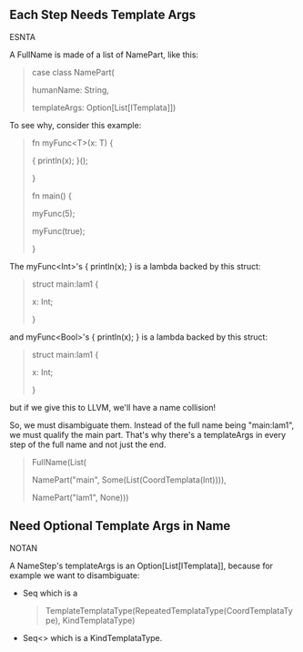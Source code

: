 ## Each Step Needs Template Args

ESNTA

A FullName is made of a list of NamePart, like this:

> case class NamePart(
>
> humanName: String,
>
> templateArgs: Option\[List\[ITemplata\]\])

To see why, consider this example:

> fn myFunc\<T\>(x: T) {
>
> { println(x); }();
>
> }
>
> fn main() {
>
> myFunc(5);
>
> myFunc(true);
>
> }

The myFunc\<Int\>\'s { println(x); } is a lambda backed by this struct:

> struct main:lam1 {
>
> x: Int;
>
> }

and myFunc\<Bool\>\'s { println(x); } is a lambda backed by this struct:

> struct main:lam1 {
>
> x: Int;
>
> }

but if we give this to LLVM, we\'ll have a name collision!

So, we must disambiguate them. Instead of the full name being
\"main:lam1\", we must qualify the main part. That\'s why there\'s a
templateArgs in every step of the full name and not just the end.

> FullName(List(
>
> NamePart(\"main\", Some(List(CoordTemplata(Int)))),
>
> NamePart(\"lam1\", None)))

## Need Optional Template Args in Name

NOTAN

A NameStep\'s templateArgs is an Option\[List\[ITemplata\]\], because
for example we want to disambiguate:

-   Seq which is a
    > TemplateTemplataType(RepeatedTemplataType(CoordTemplataType),
    > KindTemplataType)

-   Seq\<\> which is a KindTemplataType.
